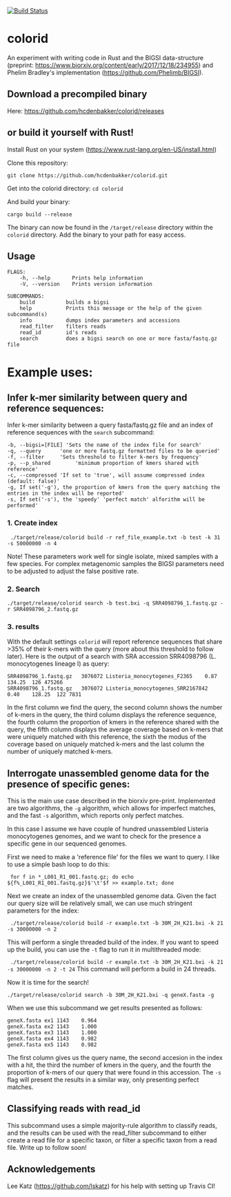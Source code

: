 [![Build Status](https://travis-ci.org/hcdenbakker/colorid.svg?branch=master)](https://travis-ci.org/hcdenbakker/colorid)

# colorid

An experiment with writing code in Rust and the BIGSI data-structure (preprint: https://www.biorxiv.org/content/early/2017/12/18/234955) and Phelim Bradley's implementation (https://github.com/Phelimb/BIGSI).

## Download a precompiled binary
Here: https://github.com/hcdenbakker/colorid/releases

## or build it yourself with Rust!

Install Rust on your system (https://www.rust-lang.org/en-US/install.html)

Clone this repository:

```git clone https://github.com/hcdenbakker/colorid.git```

Get into the colorid directory:
```cd colorid```

And build your binary:

```cargo build --release```

The binary can now be found in the `/target/release` directory within the `colorid` directory. Add the binary to your path for easy access.

## Usage
```
FLAGS:
    -h, --help       Prints help information
    -V, --version    Prints version information

SUBCOMMANDS:
    build          builds a bigsi
    help           Prints this message or the help of the given subcommand(s)
    info           dumps index parameters and accessions
    read_filter    filters reads
    read_id        id's reads
    search         does a bigsi search on one or more fasta/fastq.gz file
```

# Example uses:

## Infer k-mer similarity between query and reference sequences:

Infer k-mer similarity between a query fasta/fastq.gz file and an index of reference sequences with the `search` subcommand:
```
-b, --bigsi=[FILE] 'Sets the name of the index file for search'
-q, --query      'one or more fastq.gz formatted files to be queried'
-f, --filter     'Sets threshold to filter k-mers by frequency'
-p, --p_shared        'minimum proportion of kmers shared with reference'
-c, --compressed 'If set to 'true', will assume compressed index (default: false)'
-g, If set('-g'), the proportion of kmers from the query matching the entries in the index will be reported'
-s, If set('-s'), the 'speedy' 'perfect match' alforithm will be performed'
```

### 1. Create index

``` ./target/release/colorid build -r ref_file_example.txt -b test -k 31 -s 50000000 -n 4```

Note! These parameters work well for single isolate, mixed samples with a few species. For complex metagenomic samples the BIGSI parameters need to be adjusted to adjust the false positive rate.

### 2. Search

``` ./target/release/colorid search -b test.bxi -q SRR4098796_1.fastq.gz -r SRR4098796_2.fastq.gz ```

### 3. results
With the default settings `colorid` will report reference sequences that share >35% of their k-mers with the query (more about this threshold to follow later). Here is the output of a search with SRA accession SRR4098796 (L. monocytogenes lineage I) as query:
```
SRR4098796_1.fastq.gz	3076072	Listeria_monocytogenes_F2365	0.87	134.25	126	475266
SRR4098796_1.fastq.gz	3076072	Listeria_monocytogenes_SRR2167842	0.40	128.25	122	7831
```
In the first column we find the query, the second column shows the number of k-mers in the query, the third column displays the reference sequence, the fourth column the proportion of kmers in the reference shared with the query, the fifth column displays the average coverage based on k-mers that were uniquely matched with this reference, the sixth the modus of the coverage based on uniquely matched k-mers and the last column the number of uniquely matched k-mers.

## Interrogate unassembled genome data for the presence of specific genes:

This is the main use case described in the biorxiv pre-print. Implemented are two algorithms, the `-g` algorithm, which allows for imperfect matches, and the fast `-s` algorithm, which reports only perfect matches.

In this case I assume we have couple of hundred unassembled Listeria monocytogenes genomes, and we want to check for the presence a specific gene in our sequenced genomes.

First we need to make a 'reference file' for the files we want to query. I like to use a simple bash loop to do this:
```
 for f in *_L001_R1_001.fastq.gz; do echo ${f%_L001_R1_001.fastq.gz}$'\t'$f >> example.txt; done
```

Next we create an index of the unassembled genome data. Given the fact our query size will be relatively small, we can use much stringent parameters for the index:

``` ./target/release/colorid build -r example.txt -b 30M_2H_K21.bxi -k 21 -s 30000000 -n 2```

This will perform a single threaded build of the index. If you want to speed up the build, you can use the `-t` flag to run it in multithreaded mode: 

``` ./target/release/colorid build -r example.txt -b 30M_2H_K21.bxi -k 21 -s 30000000 -n 2 -t 24```
This command will perform a build in 24 threads.

Now it is time for the search!

``` ./target/release/colorid search -b 30M_2H_K21.bxi -q geneX.fasta -g ```

When we use this subcommand we get results presented as follows:
```
geneX.fasta	ex1	1143	0.964
geneX.fasta	ex2	1143	1.000
geneX.fasta	ex3	1143	1.000
geneX.fasta	ex4	1143	0.982
geneX.fasta	ex5	1143	0.982
```

The first column gives us the query name, the second accesion in the index with a hit, the third the number of kmers in the query, and the fourth the proportion of k-mers of our query that were found in this accession. The `-s` flag will present the results in a similar way, only presenting perfect matches.  

## Classifying reads with read_id

This subcommand uses a simple majority-rule algorithm to classify reads, and the results can be used with the read_filter subcommand to either create a read file for a specific taxon, or filter a specific taxon from a read file. Write up to follow soon! 

## Acknowledgements
Lee Katz (https://github.com/lskatz) for his help with setting up Travis CI! 
